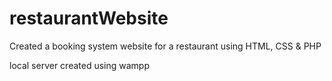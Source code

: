 # restaurantWebsite

Created a booking system website for a restaurant using HTML, CSS & PHP

local server created using wampp